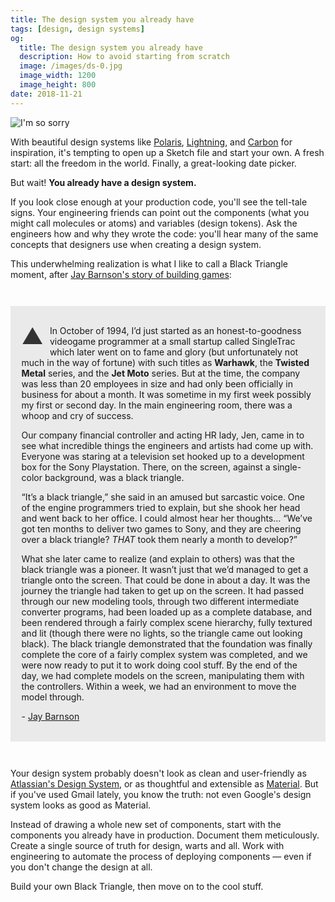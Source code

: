```yaml
---
title: The design system you already have
tags: [design, design systems]
og:
  title: The design system you already have
  description: How to avoid starting from scratch
  image: /images/ds-0.jpg
  image_width: 1200 
  image_height: 800
date: 2018-11-21
---
```


![I'm so sorry](/images/ds-0.jpg)

With beautiful design systems like [Polaris](https://polaris.shopify.com/), [Lightning](https://www.lightningdesignsystem.com/), and [Carbon](https://www.carbondesignsystem.com/) for inspiration, it's tempting to open up a Sketch file and start your own. A fresh start: all the freedom in the world. Finally, a great-looking date picker.

But wait! **You already have a design system.**

If you look close enough at your production code, you'll see the tell-tale signs. Your engineering friends can point out the components (what you might call molecules or atoms) and variables (design tokens). Ask the engineers how and why they wrote the code: you'll hear many of the same concepts that designers use when creating a design system.

This underwhelming realization is what I like to call a Black Triangle moment, after [Jay Barnson's story of building games](http://rampantgames.com/blog/?p=7745):

<div style="background: rgba(0, 0, 0, 0.075); padding: 1.25em; margin: 3em 0">

<span style="color: #333; float: left; font-size: 2.5em; line-height: 1; margin-right: 10px;">▲</span> In October of 1994, I’d just started as an honest-to-goodness videogame programmer at a small startup called SingleTrac which later went on to fame and glory (but unfortunately not much in the way of fortune) with such titles as **Warhawk**, the **Twisted Metal** series, and the **Jet Moto** series. But at the time, the company was less than 20 employees in size and had only been officially in business for about a month. It was sometime in my first week possibly my first or second day. In the main engineering room, there was a whoop and cry of success.

Our company financial controller and acting HR lady, Jen, came in to see what incredible things the engineers and artists had come up with. Everyone was staring at a television set hooked up to a development box for the Sony Playstation. There, on the screen, against a single-color background, was a black triangle.

“It’s a black triangle,” she said in an amused but sarcastic voice. One of the engine programmers tried to explain, but she shook her head and went back to her office. I could almost hear her thoughts… “We’ve got ten months to deliver two games to Sony, and they are cheering over a black triangle? *THAT* took them nearly a month to develop?”

What she later came to realize (and explain to others) was that the black triangle was a pioneer. It wasn’t just that we’d managed to get a triangle onto the screen. That could be done in about a day. It was the journey the triangle had taken to get up on the screen. It had passed through our new modeling tools, through two different intermediate converter programs, had been loaded up as a complete database, and been rendered through a fairly complex scene hierarchy, fully textured and lit (though there were no lights, so the triangle came out looking black). The black triangle demonstrated that the foundation was finally complete the core of a fairly complex system was completed, and we were now ready to put it to work doing cool stuff. By the end of the day, we had complete models on the screen, manipulating them with the controllers. Within a week, we had an environment to move the model through.

\- [Jay Barnson](http://rampantgames.com/blog/?p=7745)

</div>

Your design system probably doesn't look as clean and user-friendly as [Atlassian's Design System](https://atlassian.design/), or as thoughtful and extensible as [Material](https://material.io/). But if you've used Gmail lately, you know the truth: not even Google's design system looks as good as Material.

Instead of drawing a whole new set of components, start with the components you already have in production. Document them meticulously. Create a single source of truth for design, warts and all. Work with engineering to automate the process of deploying components — even if you don't change the design at all. 

Build your own Black Triangle, then move on to the cool stuff.
